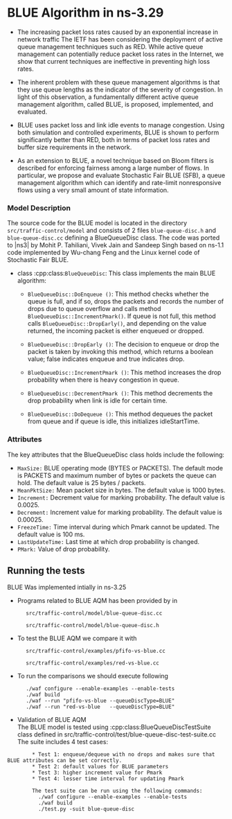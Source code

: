 # BLUE Algorithm in ns-3.29

* The increasing packet loss rates caused by an exponential increase in network traffic 
  The IETF has been considering the deployment of active queue management techniques such as RED. 
  While active queue management can potentially reduce packet loss rates in the Internet, 
  we show that current techniques are ineffective in preventing high loss rates.

* The inherent problem with these queue management algorithms is that they use queue lengths 
  as the indicator of the severity of congestion. In light of this observation, a fundamentally different 
  active queue management algorithm, called BLUE, is proposed, implemented, and evaluated. 

* BLUE uses packet loss and link idle events to manage congestion. Using both simulation and controlled 
  experiments, BLUE is shown to perform significantly better than RED, both in terms of packet loss rates
  and buffer size requirements in the network. 

* As an extension to BLUE, a novel technique based on Bloom filters is described for enforcing fairness among 
  a large number of flows. In particular, we propose and evaluate Stochastic Fair BLUE (SFB), a queue management
  algorithm which can identify and rate-limit nonresponsive flows using a very small amount of state information.

### Model Description
  The source code for the BLUE model is located in the directory ``src/traffic-control/model``
  and consists of 2 files `blue-queue-disc.h` and `blue-queue-disc.cc` defining a BlueQueueDisc
  class. The code was ported to |ns3| by Mohit P. Tahiliani, Vivek Jain and Sandeep Singh
  based on ns-1.1 code implemented by Wu-chang Feng and the Linux kernel code of Stochastic Fair
  BLUE.  

* class :cpp:class:`BlueQueueDisc`: This class implements the main BLUE algorithm:

  * ``BlueQueueDisc::DoEnqueue ()``: This method checks whether the queue is full, and if so, drops the packets and records the number of drops due to queue overflow and calls method ``BlueQueueDisc::IncrementPmark()``. If queue is not full, this method calls ``BlueQueueDisc::DropEarly()``, and depending on the value returned, the incoming packet is either enqueued or dropped.

  * ``BlueQueueDisc::DropEarly ()``: The decision to enqueue or drop the packet is taken by invoking this method, which returns a boolean value; false indicates enqueue and true indicates drop.

  * ``BlueQueueDisc::IncrementPmark ()``: This method increases the drop probability when there is heavy congestion in queue.

  * ``BlueQueueDisc::DecrementPmark ()``: This method decrements the drop probability when link is idle for certain time.

  * ``BlueQueueDisc::DoDequeue ()``: This method dequeues the packet from queue and if queue is idle, this initializes idleStartTime.  
### Attributes
The key attributes that the BlueQueueDisc class holds include the following: 
  * ``MaxSize:`` BLUE operating mode (BYTES or PACKETS). The default mode is PACKETS and maximum number of bytes or packets the queue                    can hold. The default value is 25 bytes / packets.
  * ``MeanPktSize:`` Mean packet size in bytes. The default value is 1000 bytes.
  * ``Increment:`` Decrement value for marking probability. The default value is 0.0025.
  * ``Decrement:`` Increment value for marking probability. The default value is 0.00025.
  * ``FreezeTime:`` Time interval during which Pmark cannot be updated. The default value is 100 ms. 
  * ``LastUpdateTime:`` Last time at which drop probability is changed.
  * ``PMark:`` Value of drop probability.

## Running the tests

BLUE Was implemented intially in ns-3.25 
  * Programs related to BLUE AQM has been provided by in
```
      src/traffic-control/model/blue-queue-disc.cc
```
```
      src/traffic-control/model/blue-queue-disc.h
```
* To test the BLUE AQM we compare it with 
```
      src/traffic-control/examples/pfifo-vs-blue.cc
```
```
      src/traffic-control/examples/red-vs-blue.cc
```

* To run the comparisons we should execute following
```
      ./waf configure --enable-examples --enable-tests
      ./waf build
      ./waf --run "pfifo-vs-blue --queueDiscType=BLUE"
      ./waf --run "red-vs-blue   --queueDiscType=BLUE"
```
* Validation of BLUE AQM<br>
  The BLUE model is tested using :cpp:class:BlueQueueDiscTestSuite class defined in 
  src/traffic-control/test/blue-queue-disc-test-suite.cc 
  The suite includes 4 test cases:
```
        * Test 1: enqueue/dequeue with no drops and makes sure that BLUE attributes can be set correctly.
        * Test 2: default values for BLUE parameters
        * Test 3: higher increment value for Pmark
        * Test 4: lesser time interval for updating Pmark
        
        The test suite can be run using the following commands:
          ./waf configure --enable-examples --enable-tests
          ./waf build
          ./test.py -suit blue-queue-disc
```

